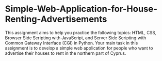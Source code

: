 # Simple-Web-Application-for-House-Renting-Advertisements
This assignment aims to help you practice the following topics: HTML, CSS, Browser Side Scripting
with JavaScript, and Server Side Scripting with Common Gateway Interface (CGI) in Python. Your
main task in this assignment is to develop a simple web application for people who want to advertise
their houses to rent in the northern part of Cyprus.
